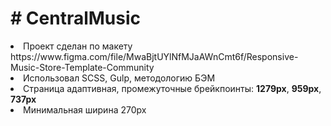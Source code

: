 <h1># CentralMusic</h1>
 
<li>Проект сделан по макету  https://www.figma.com/file/MwaBjtUYlNfMJaAWnCmt6f/Responsive-Music-Store-Template-Community</li>
<li>Использовал SCSS, Gulp, методологию БЭМ</li>
<li>Страница адаптивная, промежуточные брейкпоинты: <b>1279px</b>, <b>959px</b>, <b>737px</b></li>
<li>Минимальная ширина 270px</li>
